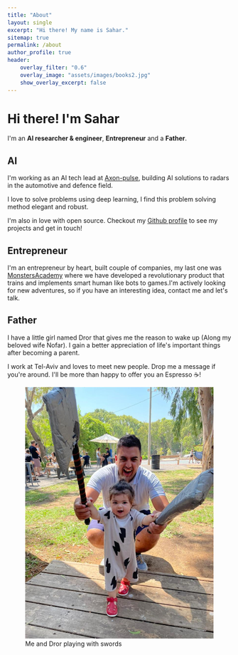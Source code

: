```yaml
---
title: "About"
layout: single
excerpt: "Hi there! My name is Sahar."
sitemap: true
permalink: /about
author_profile: true
header:
    overlay_filter: "0.6"
    overlay_image: "assets/images/books2.jpg"
    show_overlay_excerpt: false
---
```


# Hi there! I'm Sahar

I'm an **AI researcher & engineer**, **Entrepreneur** and a **Father**.

## AI

I'm working as an AI tech lead at [Axon-pulse](https://axon-pulse.com/), building AI solutions to radars in the automotive and defence field.

I love to solve problems using deep learning, I find this problem solving method elegant and robust. 

I'm also in love with open source. Checkout my [<i class="fab fa-github"></i>  Github profile](https://github.com/SaharCarmel) to see my projects and get in touch!

## Entrepreneur

I'm an entrepreneur by heart, built couple of companies, my last one was [MonstersAcademy](www.monstersacademy.tech) where we have developed a revolutionary product that trains and implements smart human like bots to games.I'm actively looking for new adventures, so if you have an interesting idea, contact me and let's talk. 

## Father

I have a little girl named Dror that gives me the reason to wake up (Along my beloved wife Nofar). 
I gain a better appreciation of life's important things after becoming a parent.


I work at Tel-Aviv and loves to meet new people. Drop me a message if you're around. I'll be more than happy to offer you an Espresso ☕️!

<figure>
  <img src="assets/images/me-dror.jpeg" alt="Me and Dror playing with swords">
  <figcaption>Me and Dror playing with swords</figcaption>
</figure>

